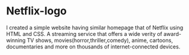 # Netflix-logo
I created a simple website having similar homepage that of Netflix using HTML and CSS.
A streaming service that offers a wide verity of award-winning TV shows, movies(horror,thriller,comedy), anime, cartoons, documentaries and more on thousands of internet-connected devices.

